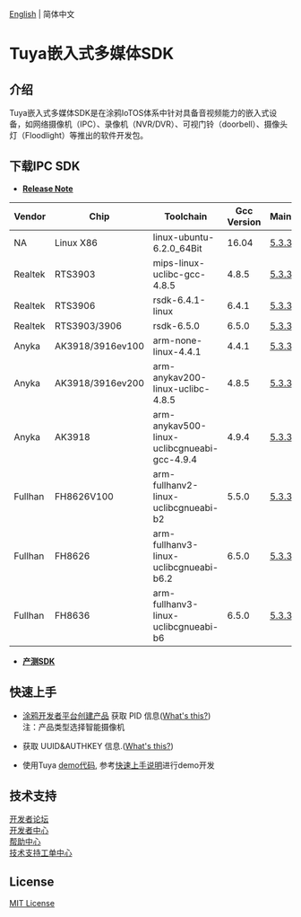 [English](./README_en.md) | 简体中文

# Tuya嵌入式多媒体SDK


## 介绍
Tuya嵌入式多媒体SDK是在涂鸦IoTOS体系中针对具备音视频能力的嵌入式设备，如网络摄像机（IPC）、录像机（NVR/DVR）、可视门铃（doorbell）、摄像头灯（Floodlight）等推出的软件开发包。

## 下载IPC SDK

* **[Release Note](./release_note.md)**

Vendor | Chip| Toolchain| Gcc Version|Mainline| Longterm
---|---|---|---|---|---
NA | Linux X86 | linux-ubuntu-6.2.0_64Bit | 16.04 | [5.3.34](https://images.tuyacn.com/rms-static/210cf150-e318-11ed-80aa-ef6f378e8a54-1682392829157.rar?tyName=tuya_ipc_sdk_5.3.34_linux-ubuntu-6.2.0_64Bit.rar) | [4.11.0](https://images.tuyacn.com/rms-static/ae1d8f90-e274-11ed-80aa-ef6f378e8a54-1682322628361.tar.gz?tyName=tuya_ipc_sdk_4.11.0_linux-ubuntu-6.2.0_64Bit.tar.gz)
Realtek | RTS3903 | mips-linux-uclibc-gcc-4.8.5 | 4.8.5 | [5.3.34](https://images.tuyacn.com/rms-static/210c06f0-e318-11ed-ace1-c7bc07059f9e-1682392829151.rar?tyName=tuya_ipc_sdk_5.3.34_mips-linux-uclibc-gcc-4.8.5.rar) | [4.11.0](https://images.tuyacn.com/rms-static/ae1c5710-e274-11ed-ace1-c7bc07059f9e-1682322628353.tar.gz?tyName=tuya_ipc_sdk_4.11.0_mips-linux-uclibc-gcc-4.8.5.tar.gz)
Realtek | RTS3906 | rsdk-6.4.1-linux | 6.4.1 | [5.3.34](https://images.tuyacn.com/rms-static/210b6ab0-e318-11ed-ace1-c7bc07059f9e-1682392829147.rar?tyName=tuya_ipc_sdk_5.3.34_rsdk-6.4.1.rar) | [4.11.0](https://images.tuyacn.com/rms-static/ae1d4170-e274-11ed-ace1-c7bc07059f9e-1682322628359.tar.gz?tyName=tuya_ipc_sdk_4.11.0_rsdk-6.4.1-linux.tar.gz)
Realtek | RTS3903/3906 | rsdk-6.5.0 | 6.5.0 | [5.3.34](https://images.tuyacn.com/rms-static/210e50e0-e318-11ed-ace1-c7bc07059f9e-1682392829166.rar?tyName=tuya_ipc_sdk_5.3.34_rsdk-6.5.0.rar) | [4.11.0](https://images.tuyacn.com/rms-static/ae1d6880-e274-11ed-80aa-ef6f378e8a54-1682322628360.tar.gz?tyName=tuya_ipc_sdk_4.11.0_rsdk-6.5.0.tar.gz)
Anyka | AK3918/3916ev100 | arm-none-linux-4.4.1 | 4.4.1 | [5.3.34](https://images.tuyacn.com/rms-static/210f6250-e318-11ed-80aa-ef6f378e8a54-1682392829173.rar?tyName=tuya_ipc_sdk_5.3.34_arm-none-linux-4.4.1.rar) | [4.11.0](https://images.tuyacn.com/rms-static/ae1ccc40-e274-11ed-ace1-c7bc07059f9e-1682322628356.tar.gz?tyName=tuya_ipc_sdk_4.11.0_arm-none-linux-4.4.1.tar.gz)
Anyka | AK3918/3916ev200 | arm-anykav200-linux-uclibc-4.8.5 | 4.8.5 | [5.3.34](https://images.tuyacn.com/rms-static/210f3b40-e318-11ed-ace1-c7bc07059f9e-1682392829172.rar?tyName=tuya_ipc_sdk_5.3.34_arm-anykav200-linux-uclibc-4.8.5.rar) | [4.11.0](https://images.tuyacn.com/rms-static/ae1d6881-e274-11ed-80aa-ef6f378e8a54-1682322628360.tar.gz?tyName=tuya_ipc_sdk_4.11.0_arm-anykav200-linux-uclibc-4.8.5.tar.gz)
Anyka | AK3918 | arm-anykav500-linux-uclibcgnueabi-gcc-4.9.4 | 4.9.4 | [5.3.34](https://images.tuyacn.com/rms-static/210c2e00-e318-11ed-80aa-ef6f378e8a54-1682392829152.rar?tyName=tuya_ipc_sdk_5.3.34_arm-anykav500-linux-uclibcgnueabi-gcc-4.9.4.rar) | [4.11.0](https://images.tuyacn.com/rms-static/ae1c7e20-e274-11ed-80aa-ef6f378e8a54-1682322628354.tar.gz?tyName=tuya_ipc_sdk_4.11.0_arm-anykav500-linux-uclibcgnueabi-gcc-4.9.4.tar.gz)
Fullhan | FH8626V100 | arm-fullhanv2-linux-uclibcgnueabi-b2 | 5.5.0 | [5.3.34](https://images.tuyacn.com/rms-static/210c06f0-e318-11ed-80aa-ef6f378e8a54-1682392829151.rar?tyName=tuya_ipc_sdk_5.3.34_arm-fullhanv2-linux-uclibcgnueabi-b2.rar) | [4.11.0](https://images.tuyacn.com/rms-static/ae1e52e0-e274-11ed-80aa-ef6f378e8a54-1682322628366.tar.gz?tyName=tuya_ipc_sdk_4.11.0_arm-fullhanv2-linux-uclibcgnueabi-b2.tar.gz)
Fullhan | FH8626 | arm-fullhanv3-linux-uclibcgnueabi-b6.2 | 6.5.0 | [5.3.34](https://images.tuyacn.com/rms-static/210d1860-e318-11ed-80aa-ef6f378e8a54-1682392829158.rar?tyName=tuya_ipc_sdk_5.3.34_arm-fullhanv3-linux-uclibcgnueabi-b6.2.rar) | [4.11.0](https://images.tuyacn.com/rms-static/ae1e2bd0-e274-11ed-ace1-c7bc07059f9e-1682322628365.tar.gz?tyName=tuya_ipc_sdk_4.11.0_arm-fullhanv3-linux-uclibcgnueabi-b6.2.tar.gz)
Fullhan | FH8636 | arm-fullhanv3-linux-uclibcgnueabi-b6 | 6.5.0 | [5.3.34](https://images.tuyacn.com/rms-static/210e77f0-e318-11ed-ace1-c7bc07059f9e-1682392829167.rar?tyName=tuya_ipc_sdk_5.3.34_arm-fullhanv3-linux-uclibcgnueabi-b6.rar) | [4.11.0](https://images.tuyacn.com/rms-static/1dda7930-e3e0-11ed-80aa-ef6f378e8a54-1682478723139.tar.gz?tyName=tuya_ipc_sdk_4.11.0_arm-fullhanv3-linux-uclibcgnueabi-b6.tar.gz) 

* **[产测SDK](./dowload_fac.md)**

## 快速上手

* [涂鸦开发者平台创建产品](https://developer.tuya.com/cn/docs/iot/configure-in-platform/create-product/create-product?id=K914jp1ijtsfe) 获取 PID 信息([What's this?](https://github.com/tuya/tuya-iotos-embeded-sdk-multimedia/wiki/What-is#what-is-pid))<br> 
注：产品类型选择智能摄像机

* 获取 UUID&AUTHKEY 信息.([What's this?](https://github.com/tuya/tuya-iotos-embeded-sdk-multimedia/wiki/What-is#what-is-uuid--authkey))

* 使用Tuya [demo代码](https://github.com/tuya/tuya-iotos-embeded-multimedia-demo), 参考[快速上手说明](https://github.com/tuya/tuya-iotos-embeded-multimedia-demo#get-started)进行demo开发


## 技术支持

[开发者论坛](https://www.tuyaos.com/viewforum.php?f=14) <br>
[开发者中心](https://developer.tuya.com/cn/) <br>
[帮助中心](https://support.tuya.com/cn/help) <br>
[技术支持工单中心](https://iot.tuya.com/council/) 

## License
[MIT License](./LICENSE)